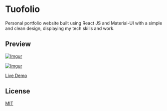 # Tuofolio

Personal portfolio website built using React JS and Material-UI with a simple and clean design, displaying my tech skills and work.

## Preview

[![Imgur](https://imgur.com/Xo3XZwp.gif)](https://cookiext23.github.io/tuofolio/)

[![Imgur](https://imgur.com/qmITRAP.gif)](https://cookiext23.github.io/tuofolio/)

[Live Demo](https://cookiext23.github.io/tuofolio/)

## License

[MIT](https://choosealicense.com/licenses/mit/)

